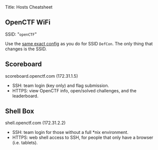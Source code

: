 Title: Hosts Cheatsheet

## OpenCTF WiFi

SSID: "`openCTF`"

Use the [same exact config](https://wifireg.defcon.org/) as you do for SSID `DefCon`.
The only thing that changes is the SSID.


## Scoreboard

scoreboard.openctf.com (172.31.1.5)

- SSH: team login (key only) and flag submission.
- HTTPS: view OpenCTF info, open/solved challenges, and the leaderboard.

## Shell Box

shell.openctf.com (172.31.2.2)

- SSH: team login for those without a full *nix environment.
- HTTPS: web shell access to SSH, for people that only have a browser (i.e. tablets).

